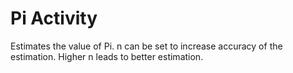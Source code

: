 # Pi Activity

Estimates the value of Pi. n can be set to increase accuracy of the estimation. Higher n leads to better estimation.